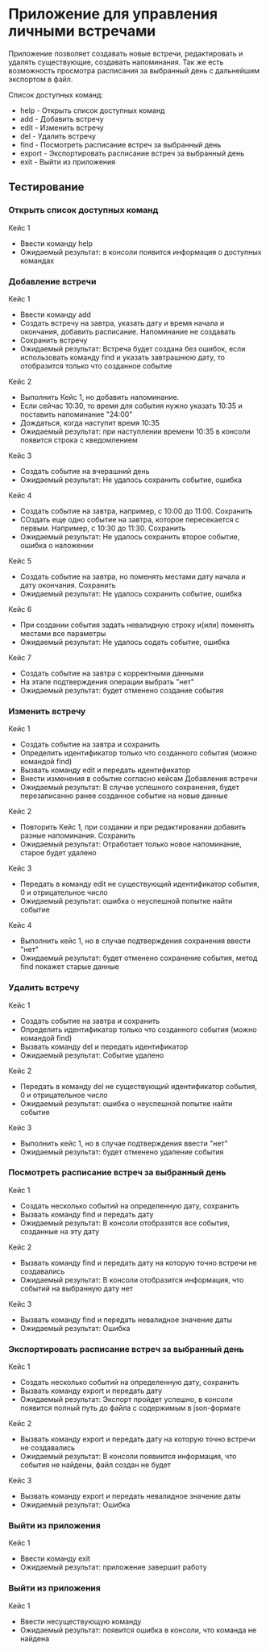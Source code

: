 # Приложение для управления личными встречами

Приложение позволяет создавать новые встречи, редактировать и удалять существующие, создавать напоминания. Так же есть возможность просмотра расписания за выбранный день с дальнейшим экспортом в файл.

Список доступных команд:
* help     - Открыть список доступных команд
* add      - Добавить встречу
* edit     - Изменить встречу
* del      - Удалить встречу
* find     - Посмотреть расписание встреч за выбранный день
* export   - Экспортировать расписание встреч за выбранный день
* exit     - Выйти из приложения

## Тестирование

### Открыть список доступных команд

Кейс 1
* Ввести команду help
* Ожидаемый результат: в консоли появится информация о доступных командах


### Добавление встречи

Кейс 1
* Ввести команду add
* Создать встречу на завтра, указать дату и время начала и окончания, добавить расписание. Напоминание не создавать
* Сохранить встречу
* Ожидаемый результат: Встреча будет создана без ошибок, если использовать команду find и указать завтрашнюю дату, то отобразится только что созданное событие

Кейс 2

* Выполнить Кейс 1, но добавить напоминание. 
* Если сейчас 10:30, то время для события нужно указать 10:35 и поставить напоминание "24:00"
* Дождаться, когда наступит время 10:35
* Ожидаемый результат: при наступлении времени 10:35 в консоли появится строка с кведомлением

Кейс 3

* Создать событие на вчерашний день
* Ожидаемый результат: Не удалось сохранить событие, ошибка

Кейс 4

* Создать событие на завтра, например, с 10:00 до 11:00. Сохранить
* СОздать еще одно событие на завтра, которое пересекается с первым. Например, с 10:30 до 11:30. Сохранить
* Ожидаемый результат: Не удалось сохранить второе событие, ошибка о наложении

Кейс 5

* Создать событие на завтра, но поменять местами дату начала и дату окончания. Сохранить
* Ожидаемый результат: Не удалось сохранить событие, ошибка

Кейс 6

* При создании события задать невалидную строку и(или) поменять местами все параметры
* Ожидаемый результат: Не удалось содать событие, ошибка

Кейс 7

* Создать событие на завтра с корректными данными
* На этапе подтверждения операции выбрать "нет"
* Ожидаемый результат: будет отменено создание события

### Изменить встречу

Кейс 1

* Создать событие на завтра и сохранить
* Определить идентификатор только что созданного события (можно командой find)
* Вызвать команду edit и передать идентификатор
* Внести изменения в событие согласно кейсам Добавления встречи
* Ожидаемый результат: В случае успешного сохранения, будет перезаписанно ранее созданное событие на новые данные

Кейс 2

* Повторить Кейс 1, при создании и при редактировании добавить разные напоминания. Сохранить
* Ожидаемый результат: Отработает только новое напоминание, старое будет удалено

Кейс 3

* Передать в команду edit не существующий идентификатор события, 0 и отрицательное число
* Ожидаемый результат: ошибка о неуспешной попытке найти событие

Кейс 4

* Выполнить кейс 1, но в случае подтверждения сохранения ввести "нет"
* Ожидаемый результат: будет отменено сохранение события, метод find покажет старые данные

### Удалить встречу

Кейс 1

* Создать событие на завтра и сохранить
* Определить идентификатор только что созданного события (можно командой find)
* Вызвать команду del и передать идентификатор
* Ожидаемый результат: Событие удалено

Кейс 2

* Передать в команду del не существующий идентификатор события, 0 и отрицательное число
* Ожидаемый результат: ошибка о неуспешной попытке найти событие

Кейс 3

* Выполнить кейс 1, но в случае подтверждения ввести "нет"
* Ожидаемый результат: будет отменено удаление события

### Посмотреть расписание встреч за выбранный день

Кейс 1

* Создать несколько событий на определенную дату, сохранить
* Вызвать команду find и передать дату
* Ожидаемый результат: В консоли отобразятся все события, созданные на эту дату

Кейс 2

* Вызвать команду find и передать дату на которую точно встречи не создавались
* Ожидаемый результат: В консоли отобразится информация, что событий на выбранную дату нет

Кейс 3

* Вызвать команду find и передать невалидное значение даты
* Ожидаемый результат: Ошибка

### Экспортировать расписание встреч за выбранный день

Кейс 1

* Создать несколько событий на определенную дату, сохранить
* Вызвать команду export и передать дату
* Ожидаемый результат: Экспорт пройдет успешно, в консоли появится полный путь до файла с содержимым в json-формате

Кейс 2

* Вызвать команду export и передать дату на которую точно встречи не создавались
* Ожидаемый результат: В консоли появиится информация, что события не найдены, файл создан не будет

Кейс 3

* Вызвать команду export и передать невалидное значение даты
* Ожидаемый результат: Ошибка

### Выйти из приложения

Кейс 1
* Ввести команду exit
* Ожидаемый результат: приложение завершит работу

### Выйти из приложения

Кейс 1
* Ввести несуществующую команду
* Ожидаемый результат: появится ошибка в консоли, что команда не найдена